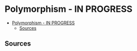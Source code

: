 # Polymorphism - IN PROGRESS

<!-- @import "[TOC]" {cmd="toc" depthFrom=1 depthTo=6 orderedList=false} -->

<!-- code_chunk_output -->

- [Polymorphism - IN PROGRESS](#polymorphism---in-progress)
  - [Sources](#sources)

<!-- /code_chunk_output -->

## Sources
